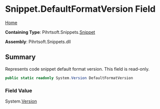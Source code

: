 # Snippet\.DefaultFormatVersion Field

[Home](../../../../README.md)

**Containing Type**: Pihrtsoft\.Snippets\.[Snippet](../README.md)

**Assembly**: Pihrtsoft\.Snippets\.dll

## Summary

Represents code snippet default format version\. This field is read\-only\.

```csharp
public static readonly System.Version DefaultFormatVersion
```

### Field Value

System\.[Version](https://docs.microsoft.com/en-us/dotnet/api/system.version)

